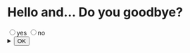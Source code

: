 # Hello and... Do you goodbye?
<form>
<label><input type="radio" name="moonside" value="no" selected>yes</label>
  <label><input type="radio" name="moonside" value="yes">no</label>

<details onclick="event.preventDefault()" id="main">
  <summary><input type="button" value="OK" onclick="if(this.form.moonside.value=="yes") confirm('Goodbye!') && history.go(-1); else document.getElementById('main').open = true"></summary>
  
  # アジャイル開発　演習
  徳山高専　2020.10.16
  
  
  山口　太郎
  
  |犬|カルミア|
  |---|---|
  |![](inu.jpg)|![](bx00-150.jpg)|
  
  <img src="suzuran.jpg" alt="すずらん" title="すずらん" width="200" height="200">
  
  ## 授業
    データ構造とアルゴリズム
    基礎電気
  
  ## 趣味
    ボルダリング
  
  google >
  [google](//google.com)
  
  これは<span style="color: red; ">赤文字</span>です
  
  <font color="Red">赤色</font>　です
  
</details>
</form>
